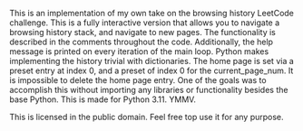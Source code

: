 This is an implementation of my own take on the browsing history LeetCode challenge.
This is a fully interactive version that allows you to navigate a browsing history stack, and navigate to new pages.
The functionality is described in the comments throughout the code.
Additionally, the help message is printed on every iteration of the main loop.
Python makes implementing the history trivial with dictionaries.
The home page is set via a preset entry at index 0, and a preset of index 0 for the current_page_num.
It is impossible to delete the home page entry.
One of the goals was to accomplish this without importing any libraries or functionality besides the base Python.
This is made for Python 3.11. YMMV.

This is licensed in the public domain. Feel free top use it for any purpose.
